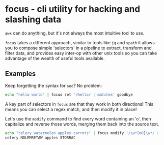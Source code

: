 # focus - cli utility for hacking and slashing data

`awk` can do anything, but it's not always the most intuitive tool to use. 

`focus` takes a different approach, similar to tools like `jq` and `xpath` it allows you to compose simple 'selectors' in a pipeline to
extract, transform and filter data, and provides easy inter-op with other unix tools so you can take advantage of the wealth of useful tools available.

## Examples

Keep forgetting the syntax for `sed`? No problem:

```sh
echo "hello world" | focus set '/hello/ | matches' goodbye
```

A key part of selectors in `focus` are that they work in both directions!
This means you can select a regex match, and then modify it in place! 

Let's use the `modify` command to find every word containing an 'o',
then capitalize and reverse those words, merging them back into the source text.

```sh
echo "celery watermelon apples carrots" | focus modify '/\w*[oO]\w*/ | matches' '{tr a-z A-Z | rev }'
celery NOLEMRETAW apples STORRAC
```
